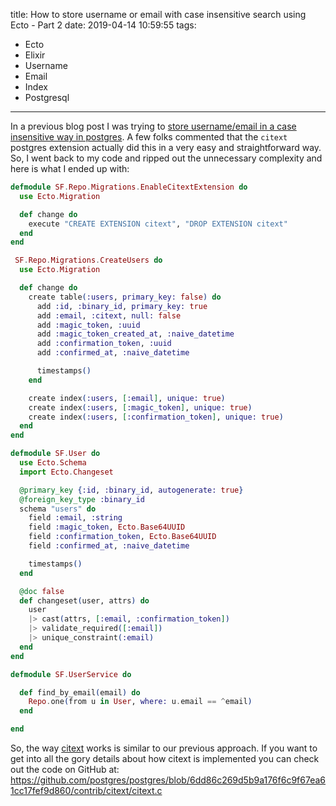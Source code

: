 title: How to store username or email with case insensitive search using Ecto - Part 2
date: 2019-04-14 10:59:55
tags:
- Ecto
- Elixir
- Username
- Email
- Index
- Postgresql
---

In a previous blog post I was trying to [store username/email in a case
insensitive way in
postgres](/2019/04/14/how-to-store-username-or-email-with-case-insensitive-search-using-ecto/).
A few folks commented that the `citext` postgres extension actually did this in
a very easy and straightforward way. So, I went back to my code and ripped out
the unnecessary complexity and here is what I ended up with:


```elixir
defmodule SF.Repo.Migrations.EnableCitextExtension do
  use Ecto.Migration

  def change do
    execute "CREATE EXTENSION citext", "DROP EXTENSION citext"
  end
end

 SF.Repo.Migrations.CreateUsers do
  use Ecto.Migration

  def change do
    create table(:users, primary_key: false) do
      add :id, :binary_id, primary_key: true
      add :email, :citext, null: false
      add :magic_token, :uuid
      add :magic_token_created_at, :naive_datetime
      add :confirmation_token, :uuid
      add :confirmed_at, :naive_datetime

      timestamps()
    end

    create index(:users, [:email], unique: true)
    create index(:users, [:magic_token], unique: true)
    create index(:users, [:confirmation_token], unique: true)
  end
end

defmodule SF.User do
  use Ecto.Schema
  import Ecto.Changeset

  @primary_key {:id, :binary_id, autogenerate: true}
  @foreign_key_type :binary_id
  schema "users" do
    field :email, :string
    field :magic_token, Ecto.Base64UUID
    field :confirmation_token, Ecto.Base64UUID
    field :confirmed_at, :naive_datetime

    timestamps()
  end

  @doc false
  def changeset(user, attrs) do
    user
    |> cast(attrs, [:email, :confirmation_token])
    |> validate_required([:email])
    |> unique_constraint(:email)
  end
end

defmodule SF.UserService do

  def find_by_email(email) do
    Repo.one(from u in User, where: u.email == ^email)
  end

end
```

So, the way [citext](https://www.postgresql.org/docs/11/citext.html) works is
similar to our previous approach. If you want to get into all the gory details
about how citext is implemented you can check out the code on GitHub at:
https://github.com/postgres/postgres/blob/6dd86c269d5b9a176f6c9f67ea61cc17fef9d860/contrib/citext/citext.c
